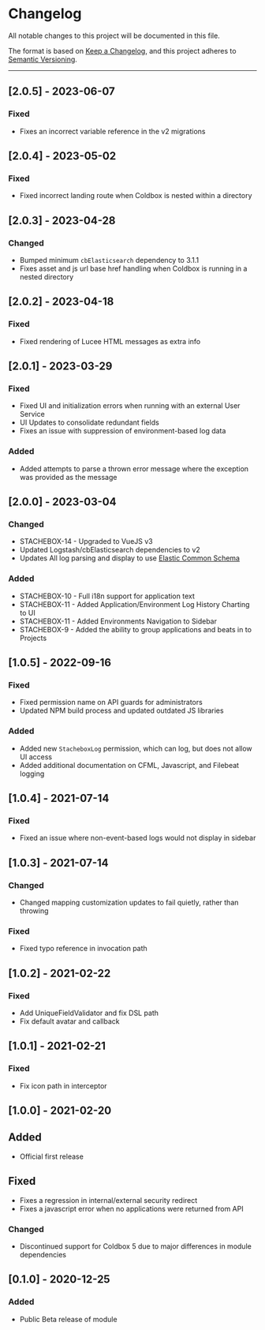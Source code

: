 # Changelog

All notable changes to this project will be documented in this file.

The format is based on [Keep a Changelog](https://keepachangelog.com/en/1.0.0/),
and this project adheres to [Semantic Versioning](https://semver.org/spec/v2.0.0.html).

----
## [2.0.5] - 2023-06-07
### Fixed
* Fixes an incorrect variable reference in the v2 migrations
## [2.0.4] - 2023-05-02
### Fixed
* Fixed incorrect landing route when Coldbox is nested within a directory

## [2.0.3] - 2023-04-28
### Changed
* Bumped minimum `cbElasticsearch` dependency to 3.1.1
* Fixes asset and js url base href handling when Coldbox is running in a nested directory
## [2.0.2] - 2023-04-18
### Fixed
* Fixed rendering of Lucee HTML messages as extra info
## [2.0.1] - 2023-03-29
### Fixed
* Fixed UI and initialization errors when running with an external User Service
* UI Updates to consolidate redundant fields
* Fixes an issue with suppression of environment-based log data

### Added
* Added attempts to parse a thrown error message where the exception was provided as the message
## [2.0.0] - 2023-03-04
### Changed
- STACHEBOX-14 - Upgraded to VueJS v3
- Updated Logstash/cbElasticsearch dependencies to v2
- Updates All log parsing and display to use [Elastic Common Schema](https://www.elastic.co/guide/en/ecs/8.6/ecs-reference.html)
### Added
- STACHEBOX-10 - Full i18n support for application text
- STACHEBOX-11 - Added Application/Environment Log History Charting to UI
- STACHEBOX-11 - Added Environments Navigation to Sidebar
- STACHEBOX-9 - Added the ability to group applications and beats in to Projects

## [1.0.5] - 2022-09-16

### Fixed
- Fixed permission name on API guards for administrators
- Updated NPM build process and updated outdated JS libraries

### Added
- Added new `StacheboxLog` permission, which can log, but does not allow UI access
- Added additional documentation on CFML, Javascript, and Filebeat logging
## [1.0.4] - 2021-07-14

### Fixed
- Fixed an issue where non-event-based logs would not display in sidebar
## [1.0.3] - 2021-07-14

### Changed
- Changed mapping customization updates to fail quietly, rather than throwing
### Fixed
- Fixed typo reference in invocation path
## [1.0.2] - 2021-02-22

### Fixed
- Add UniqueFieldValidator and fix DSL path
- Fix default avatar and callback


## [1.0.1] - 2021-02-21

### Fixed
- Fix icon path in interceptor

## [1.0.0] - 2021-02-20

## Added
- Official first release
## Fixed
- Fixes a regression in internal/external security redirect
- Fixes a javascript error when no applications were returned from API
### Changed
- Discontinued support for Coldbox 5 due to major differences in module dependencies

## [0.1.0] - 2020-12-25

### Added
- Public Beta release of module


